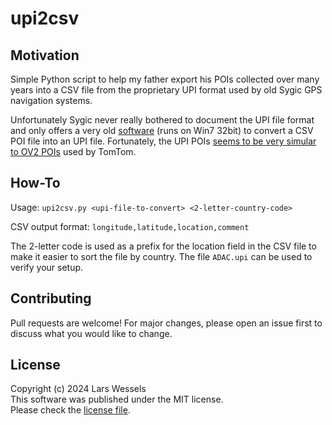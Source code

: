 # upi2csv

## Motivation

Simple Python script to help my father export his POIs collected over many 
years into a CSV file from the proprietary UPI format used by old Sygic
GPS navigation systems.

Unfortunately Sygic never really bothered to document the UPI file format and only
offers a very old [software](https://www.sygic.com/de/company/poi) (runs on Win7 32bit)
to convert a CSV POI file into an UPI file. Fortunately, the UPI POIs [seems to be very
simular to OV2 POIs](https://code.google.com/archive/p/poiman-for-sygic/wikis/UpiFormat.wiki)
used by TomTom.

## How-To

Usage: `upi2csv.py <upi-file-to-convert> <2-letter-country-code>`  

CSV output format: `longitude,latitude,location,comment`

The 2-letter code is used as a prefix for the location field in the CSV 
file to make it easier to sort the file by country. The file `ADAC.upi`
can  be used to verify your setup.

## Contributing

Pull requests are welcome! For major changes, please open an issue first to
discuss what you would like to change.

## License

Copyright (c) 2024 Lars Wessels  
This software was published under the MIT license.  
Please check the [license file](LICENSE).
